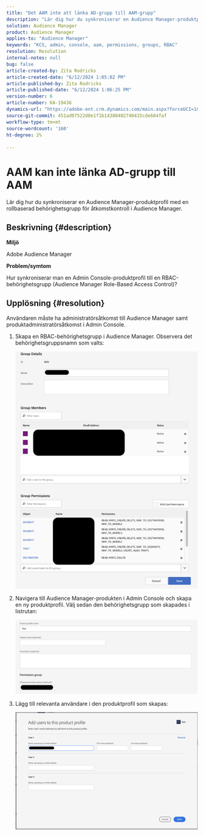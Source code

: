 ```yaml
---
title: "Det AAM inte att länka AD-grupp till AAM-grupp"
description: "Lär dig hur du synkroniserar en Audience Manager-produktprofil med en rollbaserad behörighetsgrupp för åtkomstkontroll i Audience Manager."
solution: Audience Manager
product: Audience Manager
applies-to: "Audience Manager"
keywords: "KCS, admin, console, aam, permissions, groups, RBAC"
resolution: Resolution
internal-notes: null
bug: false
article-created-by: Zita Rodricks
article-created-date: "6/12/2024 1:05:02 PM"
article-published-by: Zita Rodricks
article-published-date: "6/12/2024 1:06:25 PM"
version-number: 6
article-number: KA-19436
dynamics-url: "https://adobe-ent.crm.dynamics.com/main.aspx?forceUCI=1&pagetype=entityrecord&etn=knowledgearticle&id=e69aae5d-bc28-ef11-840b-000d3a372703"
source-git-commit: 451ad07522d0e1f1b14380402740415cde684faf
workflow-type: tm+mt
source-wordcount: '160'
ht-degree: 2%

---
```


# AAM kan inte länka AD-grupp till AAM


Lär dig hur du synkroniserar en Audience Manager-produktprofil med en rollbaserad behörighetsgrupp för åtkomstkontroll i Audience Manager.

## Beskrivning {#description}


<b>Miljö</b>

Adobe Audience Manager



<b>Problem/symtom</b>

Hur synkroniserar man en Admin Console-produktprofil till en RBAC-behörighetsgrupp (Audience Manager Role-Based Access Control)?


## Upplösning {#resolution}


Användaren måste ha administratörsåtkomst till Audience Manager samt produktadministratörsåtkomst i Admin Console.

1. Skapa en RBAC-behörighetsgrupp i Audience Manager. Observera det behörighetsgruppsnamn som valts:



   ![](assets/5a5b40de-a9cf-ec11-a7b5-00224809c196.png)
2. Navigera till Audience Manager-produkten i Admin Console och skapa en ny produktprofil. Välj sedan den behörighetsgrupp som skapades i listrutan:



   ![](assets/2689da02-aacf-ec11-a7b5-00224809c196.png)
3. Lägg till relevanta användare i den produktprofil som skapas:



   ![](assets/6a896e46-aacf-ec11-a7b5-00224809c196.png)




